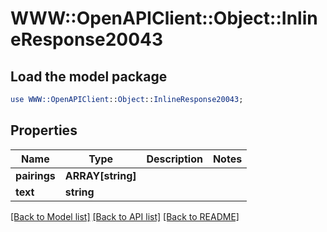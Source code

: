 # WWW::OpenAPIClient::Object::InlineResponse20043

## Load the model package
```perl
use WWW::OpenAPIClient::Object::InlineResponse20043;
```

## Properties
Name | Type | Description | Notes
------------ | ------------- | ------------- | -------------
**pairings** | **ARRAY[string]** |  | 
**text** | **string** |  | 

[[Back to Model list]](../README.md#documentation-for-models) [[Back to API list]](../README.md#documentation-for-api-endpoints) [[Back to README]](../README.md)


